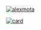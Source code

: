 [![alexmota](https://github-readme-stats.vercel.app/api/top-langs/?username=AlexMotaOliveira&hide=html&layout=compact&theme=default)](https://github.com/AlexMotaOliveira/)

[![card](https://github-readme-stats.vercel.app/api?username=AlexMotaOliveira&theme=default)](https://github.com/AlexMotaOliveira/)

